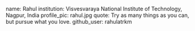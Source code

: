 name: Rahul
institution: Visvesvaraya National Institute of Technology, Nagpur, India
profile_pic: rahul.jpg
quote: Try as many things as you can, but pursue what you love.
github_user: rahulatrkm